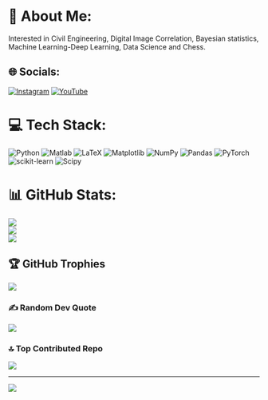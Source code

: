 # 💫 About Me:
Interested in Civil Engineering, Digital Image Correlation, Bayesian statistics, Machine Learning-Deep Learning, Data Science and Chess.<br>


## 🌐 Socials:
[![Instagram](https://img.shields.io/badge/Instagram-%23E4405F.svg?logo=Instagram&logoColor=white)](https://instagram.com/retoricacivil) [![YouTube](https://img.shields.io/badge/YouTube-%23FF0000.svg?logo=YouTube&logoColor=white)](https://youtube.com/@retoricacivil) 

# 💻 Tech Stack:
![Python](https://img.shields.io/badge/python-3670A0?style=for-the-badge&logo=python&logoColor=ffdd54) ![Matlab]([https://img.shields.io/badge/python-3670A0?style=for-the-badge&logo=python&logoColor=ffdd54](https://img.shields.io/badge/language-MATLAB-blue)) ![LaTeX](https://img.shields.io/badge/latex-%23008080.svg?style=for-the-badge&logo=latex&logoColor=white) ![Matplotlib](https://img.shields.io/badge/Matplotlib-%23ffffff.svg?style=for-the-badge&logo=Matplotlib&logoColor=black) ![NumPy](https://img.shields.io/badge/numpy-%23013243.svg?style=for-the-badge&logo=numpy&logoColor=white) ![Pandas](https://img.shields.io/badge/pandas-%23150458.svg?style=for-the-badge&logo=pandas&logoColor=white) ![PyTorch](https://img.shields.io/badge/PyTorch-%23EE4C2C.svg?style=for-the-badge&logo=PyTorch&logoColor=white) ![scikit-learn](https://img.shields.io/badge/scikit--learn-%23F7931E.svg?style=for-the-badge&logo=scikit-learn&logoColor=white) ![Scipy](https://img.shields.io/badge/SciPy-%230C55A5.svg?style=for-the-badge&logo=scipy&logoColor=%white)
# 📊 GitHub Stats:
![](https://github-readme-stats.vercel.app/api?username=Taisaku32&theme=dark&hide_border=false&include_all_commits=false&count_private=false)<br/>
![](https://nirzak-streak-stats.vercel.app/?user=Taisaku32&theme=dark&hide_border=false)<br/>
![](https://github-readme-stats.vercel.app/api/top-langs/?username=Taisaku32&theme=dark&hide_border=false&include_all_commits=false&count_private=false&layout=compact)

## 🏆 GitHub Trophies
![](https://github-profile-trophy.vercel.app/?username=Taisaku32&theme=radical&no-frame=false&no-bg=true&margin-w=4)

### ✍️ Random Dev Quote
![](https://quotes-github-readme.vercel.app/api?type=horizontal&theme=radical)

### 🔝 Top Contributed Repo
![](https://github-contributor-stats.vercel.app/api?username=Taisaku32&limit=5&theme=dark&combine_all_yearly_contributions=true)

---
[![](https://visitcount.itsvg.in/api?id=Taisaku32&icon=0&color=0)](https://visitcount.itsvg.in)

<!-- Proudly created with GPRM ( https://gprm.itsvg.in ) -->
